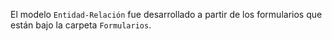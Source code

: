 El modelo `Entidad-Relación` fue desarrollado a partir de los formularios que están bajo la carpeta `Formularios`.
